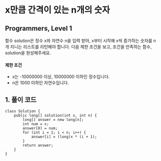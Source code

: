 # x만큼 간격이 있는 n개의 숫자

## Programmers, Level 1

함수 solution은 정수 x와 자연수 n을 입력 받아, x부터 시작해 x씩 증가하는 숫자를 n개 지니는 리스트를 리턴해야 합니다. 다음 제한 조건을 보고, 조건을 만족하는 함수, solution을 완성해주세요.

#### 제한 조건

- x는 -10000000 이상, 10000000 이하인 정수입니다.
- n은 1000 이하인 자연수입니다.



## 1. 풀이 코드

```
class Solution {
    public long[] solution(int x, int n) {
        long[] answer = new long[n];
        int num = x;
        answer[0] = num;
        for (int i = 1; i < n; i++) {
            answer[i] = (long)x * (i + 1);
        }
        return answer;
    }
}
```